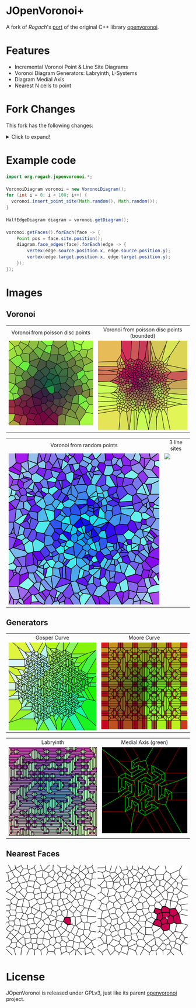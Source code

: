 # JOpenVoronoi+

A fork of *Rogach*'s [port](https://github.com/Rogach/jopenvoronoi) of the original C++ library [openvoronoi](https://github.com/aewallin/openvoronoi).

# Features

- Incremental Voronoi Point & Line Site Diagrams
- Voronoi Diagram Generators: Labryinth, L-Systems
- Diagram Medial Axis
- Nearest N cells to point

# Fork Changes

This fork has the following changes:

<details>
  <summary>Click to expand!</summary>
  
- Converts source code to Java 11
- Introduces cell-point methods:
  - `nearestFace()` 
  - `nearestFaces()`
- Removes the *tests* maven sub-module and brings the main library up to the top level (so it's easily hostable as an artifact via JitPack)
- Splits the library into appropriate sub-packages
- Converts source comments into proper Javadoc comments (only the most important comments converted so far...)
- Removes the constraint that point sites had to be placed within a unit-circle centered on (0,0) — now points can have any coordinate! (this could have side-effects...)
- Introduces *LindenmayerCurve*, *RandomLabyrinth* and *RandomPolygon* diagram generators (from the original's tests) into the main library under the *generate* sub-package
- Introduces `buildIntoVoronoiDiagram()` for PlanarGraphs
- Adds Javadoc comments to important arguments on generator classes
- Removes SVG output functionality
- Removes the debugging `step` argument (that was left in the code) from the main point/site insert methods
- Implements `position()` on `Edge`, `LineSite` and `Pointsite` classes
- Replace diagram's `HashSets` with `ArrayLists` for easier iteration
- More error handling
</details>



# Example code


```java
import org.rogach.jopenvoronoi.*;

VoronoiDiagram voronoi = new VoronoiDiagram();
for (int i = 0; i < 100; i++) {
  voronoi.insert_point_site(Math.random(), Math.random());
}

HalfEdgeDiagram diagram = voronoi.getDiagram();

voronoi.getFaces().forEach(face -> {
    Point pos = face.site.position();
    diagram.face_edges(face).forEach(edge -> {
        vertex(edge.source.position.x, edge.source.position.y);
        vertex(edge.target.position.x, edge.target.position.y);
    });
});
```

# Images

## Voronoi

<table>
  <tr>
    <td align="center" valign="center">Voronoi from poisson disc points</td>
     <td align="center" valign="center">Voronoi from poisson disc points (bounded)</td>
  </tr>
  <tr>
    <td valign="top"><img src="resources/voronoi2.png"></td>
    <td valign="top"><img src="resources/voronoi1.png"></td>
  </tr>
 </table>

 <table>
  <tr>
    <td align="center" valign="center">Voronoi from random points</td>
     <td align="center" valign="center">3 line sites</td>
  </tr>
  <tr>
    <td valign="top"><img src="resources/voronoi3.png" width=500 ></td>
    <td valign="top"><img src="resources/rotating.gif" width=500></td>
  </tr>
 </table>

## Generators

<table>
  <tr>
    <td align="center" valign="center">Gosper Curve</td>
     <td align="center" valign="center">Moore Curve</td>
  </tr>
  <tr>
    <td valign="top"><img src="resources/lindenmayer.png" width=500></td>
    <td valign="top"><img src="resources/moore.png"></td>
  </tr>
 </table>

 <table>
  <tr>
    <td align="center" valign="center">Labryinth</td>
     <td align="center" valign="center">Medial Axis (green)</td>
  </tr>
  <tr>
    <td valign="top"><img src="resources/labryinth.png" width=500 ></td>
    <td valign="top"><img src="resources/medialAxis.png" width=500></td>
  </tr>
 </table>

<!-- <p float="middle">
  <img src="resources/lindenmayer.png" alt="" width="49%"/>
  <img src="resources/labryinth.png" alt="" width="49%"/>
  <img src="resources/moore.png" alt="" width="49%"/>
  <img src="resources/medialAxis.png" alt="" width="49%"/>
</p> -->

## Nearest Faces 

<p float="middle">
  <img src="resources/neighbours/single.gif" alt="" width="49%"/>
  <img src="resources/neighbours/multi.gif" alt="" width="49%"/>
</p>

License
=======
JOpenVoronoi is released under GPLv3, just like its parent
 [openvoronoi](https://github.com/aewallin/openvoronoi) project.
